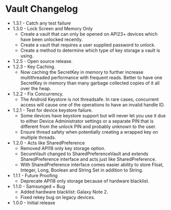 # Vault Changelog #

*   1.3.1 - Catch any test failure
*	1.3.0 - Lock Screen and Memory Only
	*	Create a vault that can only be opened on API23+ devices which have been unlocked recently.
	*	Create a vault that requires a user supplied password to unlock.
	*   Create a method to determine which type of key storage a vault is using. 
*   1.2.5 - Open source release.
*   1.2.3 - Key Caching.
    *   Now caching the SecretKey in memory to further increase multithreaded performance with frequent reads. Better to have one SecretKey in memory than many garbage collected copies of it all over the heap.
*   1.2.2 - Fix Concurrency.
    *   The Android Keystore is not threadsafe. In rare cases, concurrent access will cause one of the operations to have an invalid handle ID. 
*   1.2.1 - Test for device keystore failure.
    *   Some devices have keystore support but will never let you use it due to either Device Administrator settings or a separate PIN that is different from the unlock PIN and probably unknown to the user.
    *   Ensure thread safety when potentially creating a wrapped key on multiple threads. 
*   1.2.0 - Acts like SharedPreference
    *   Removed API18 only key storage option.
    *   SecureVault changed to SharedPreferenceVault and extends SharedPreference interface and acts just like SharedPreference.
    *   With SharedPreference interface comes easier ability to store Float, Integer, Long, Boolean and String Set in addition to String.
*   1.1.1 - Future Proofing
    *   Deprecate API18 only storage because of hardware blacklist. 
*   1.1.0 - Samsunged + Bug
    *   Added hardware blacklist: Galaxy Note 2.
    *   Fixed rekey bug on legacy devices.
*   1.0.0 - Initial release

